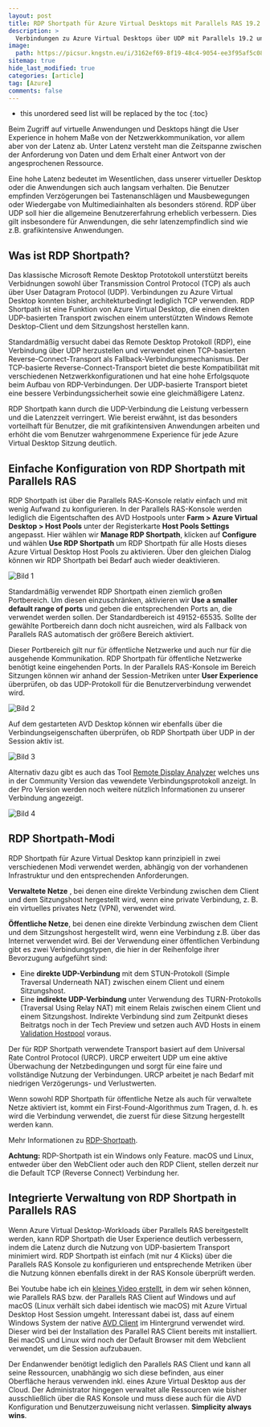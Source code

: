 ```yaml
---
layout: post
title: RDP Shortpath für Azure Virtual Desktops mit Parallels RAS 19.2
description: >
  Verbindungen zu Azure Virtual Desktops über UDP mit Parallels 19.2 und RDP Shortpath verwenden.
image: 
  path: https://picsur.kngstn.eu/i/3162ef69-8f19-48c4-9054-ee3f95af5c08.png
sitemap: true
hide_last_modified: true
categories: [article]
tag: [Azure]
comments: false
---
```


* this unordered seed list will be replaced by the toc
{:toc}

Beim Zugriff auf virtuelle Anwendungen und Desktops hängt die User Experience in hohem Maße von der Netzwerkkommunikation, vor allem aber von der Latenz ab. Unter Latenz versteht man die Zeitspanne zwischen der Anforderung von Daten und dem Erhalt einer Antwort von der angesprochenen Ressource.

Eine hohe Latenz bedeutet im Wesentlichen, dass unserer virtueller Desktop oder die Anwendungen sich auch langsam verhalten. Die Benutzer empfinden Verzögerungen bei Tastenanschlägen und Mausbewegungen oder Wiedergabe von Multimediainhalten als besonders störend.  RDP über UDP soll hier die allgemeine Benutzererfahrung erheblich verbessern. Dies gilt insbesondere für Anwendungen, die sehr latenzempfindlich sind wie z.B. grafikintensive Anwendungen.

## Was ist RDP Shortpath?

Das klassische Microsoft Remote Desktop Prototokoll unterstützt bereits Verbidnungen sowohl über Transmission Control Protocol (TCP) als auch über User Datagram Protocol (UDP). Verbindungen zu Azure Virtual Desktop konnten bisher, architekturbedingt lediglich TCP verwenden. RDP Shortpath ist eine Funktion von Azure Virtual Desktop, die einen direkten UDP-basierten Transport zwischen einem unterstützten Windows Remote Desktop-Client und dem Sitzungshost herstellen kann.

Standardmäßig versucht dabei das Remote Desktop Protokoll (RDP), eine Verbindung über UDP herzustellen und verwendet einen TCP-basierten Reverse-Connect-Transport als Fallback-Verbindungsmechanismus. Der TCP-basierte Reverse-Connect-Transport bietet die beste Kompatibilität mit verschiedenen Netzwerkkonfigurationen und hat eine hohe Erfolgsquote beim Aufbau von RDP-Verbindungen. Der UDP-basierte Transport bietet eine bessere Verbindungssicherheit sowie eine gleichmäßigere Latenz.

RDP Shortpath kann durch die UDP-Verbindung die Leistung verbessern und die Latenzzeit verringert. Wie bereist erwähnt, ist das besonders vorteilhaft für Benutzer, die mit grafikintensiven Anwendungen arbeiten und erhöht die vom Benutzer wahrgenommene Experience für jede Azure Virtual Desktop Sitzung deutlich.

## Einfache Konfiguration von RDP Shortpath mit Parallels RAS

RDP Shortpath ist über die Parallels RAS-Konsole relativ einfach und mit wenig Aufwand zu konfigurieren. In der Parallels RAS-Konsole werden lediglich die Eigentschaften des AVD Hostpools unter **Farm > Azure Virtual Desktop > Host Pools**  unter der Registerkarte **Host Pools Settings** angepasst. Hier wählen wir **Manage RDP Shortpath**, klicken auf **Configure** und wählen **Use RDP Shortpath** um RDP Shortpath für alle Hosts dieses Azure Virtual Desktop Host Pools zu aktivieren. Über den gleichen Dialog können wir RDP Shortpath bei Bedarf auch wieder deaktivieren.

![Bild 1](https://datablob.oss.eu-west-0.prod-cloud-ocb.orange-business.com/images/AVD-RAS192-1.png)

Standardmäßig verwendet RDP Shortpath einen ziemlich großen Portbereich. Um diesen einzuschränken, aktivieren wir **Use a smaller default range of ports** und geben die entsprechenden Ports an, die verwendet werden sollen. Der Standardbereich ist 49152-65535. Sollte der gewählte Portbereich dann doch nicht ausreichen, wird als Fallback von Parallels RAS automatisch der größere Bereich aktiviert.

Dieser Portbereich gilt nur für öffentliche Netzwerke und auch nur für die ausgehende Kommunikation. RDP Shortpath für öffentliche Netzwerke benötigt keine eingehenden Ports. In der Parallels RAS-Konsole im Bereich Sitzungen können wir anhand der Session-Metriken unter **User Experience** überprüfen, ob das UDP-Protokoll für die Benutzerverbindung verwendet wird.

![Bild 2](https://datablob.oss.eu-west-0.prod-cloud-ocb.orange-business.com/images/AVD-RAS192-2.png)

Auf dem gestarteten AVD Desktop können wir ebenfalls über die Verbindungseigenschaften überprüfen, ob RDP Shortpath über UDP in der Session aktiv ist.

![Bild 3](https://datablob.oss.eu-west-0.prod-cloud-ocb.orange-business.com/images/AVD-RAS192-3.png)

Alternativ dazu gibt es auch das Tool [Remote Display Analyzer](https://rdanalyzer.com/) welches uns in der Community Version das vewendete Verbindungsprotokoll anzeigt. In der Pro Version werden noch weitere nützlich Informationen zu unserer Verbindung angezeigt.

![Bild 4](https://datablob.oss.eu-west-0.prod-cloud-ocb.orange-business.com/images/AVD-RAS192-4.png)

## RDP Shortpath-Modi

RDP Shortpath für Azure Virtual Desktop kann prinzipiell in zwei verschiedenen Modi verwendet werden, abhängig von der vorhandenen Infrastruktur und den entsprechenden Anforderungen.

**Verwaltete Netze** , bei denen eine direkte Verbindung zwischen dem Client und dem Sitzungshost hergestellt wird, wenn eine private Verbindung, z. B. ein virtuelles privates Netz (VPN), verwendet wird.

**Öffentliche Netze**, bei denen eine direkte Verbindung zwischen dem Client und dem Sitzungshost hergestellt wird, wenn eine Verbindung z.B. über das Internet verwendet wird. Bei der Verwendung einer öffentlichen Verbindung gibt es zwei Verbindungstypen, die hier in der Reihenfolge ihrer Bevorzugung aufgeführt sind:

* Eine **direkte UDP-Verbindung** mit dem STUN-Protokoll (Simple Traversal Underneath NAT) zwischen einem Client und einem Sitzungshost.
* Eine **indirekte UDP-Verbindung** unter Verwendung des TURN-Protokolls (Traversal Using Relay NAT) mit einem Relais zwischen einem Client und einem Sitzungshost. Indirekte Verbindung sind zum Zeitpunkt dieses Beitratgs noch in der Tech Preview und setzen auch AVD Hosts in einem [Validation Hostpool](https://learn.microsoft.com/en-us/azure/virtual-desktop/create-validation-host-pool#define-your-host-pool-as-a-validation-host-pool) voraus.

Der für RDP Shortpath verwendete Transport basiert auf dem Universal Rate Control Protocol (URCP). URCP erweitert UDP um eine aktive Überwachung der Netzbedingungen und sorgt für eine faire und vollständige Nutzung der Verbindungen. URCP arbeitet je nach Bedarf mit niedrigen Verzögerungs- und Verlustwerten.

Wenn sowohl RDP Shortpath für öffentliche Netze als auch für verwaltete Netze aktiviert ist, kommt ein First-Found-Algorithmus zum Tragen, d. h. es wird die Verbindung verwendet, die zuerst für diese Sitzung hergestellt werden kann.

Mehr Informationen zu [RDP-Shortpath](https://learn.microsoft.com/en-us/azure/virtual-desktop/rdp-shortpath).

**Achtung:** RDP-Shortpath ist ein Windows only Feature. macOS und Linux, entweder über den WebClient oder auch den RDP Client, stellen derzeit nur die Default TCP (Reverse Connect) Verbindung her.

## Integrierte Verwaltung von RDP Shortpath in Parallels RAS

Wenn Azure Virtual Desktop-Workloads über Parallels RAS bereitgestellt werden, kann RDP Shortpath die User Experience deutlich verbessern, indem die Latenz durch die Nutzung von UDP-basiertem Transport minimiert wird. RDP Shortpath ist einfach (mit nur 4 Klicks) über die Parallels RAS Konsole zu konfigurieren und entsprechende Metriken über die Nutzung können ebenfalls direkt in der RAS Konsole überprüft werden.

Bei Youtube habe ich ein [kleines Video erstellt](https://youtu.be/ebQA84uPMuU), in dem wir sehen können, wie Parallels RAS bzw. der Parallels RAS Client auf Windows und auf macOS (Linux verhält sich dabei identisch wie macOS) mit Azure Virtual Desktop Host Session umgeht. Interessant dabei ist, dass auf einem Windows System der native [AVD Client](https://learn.microsoft.com/de-de/azure/virtual-desktop/users/remote-desktop-clients-overview) im Hintergrund verwendet wird. Dieser wird bei der Installation des Parallel RAS Client bereits mit installiert. Bei macOS und Linux wird noch der Default Browser mit dem Webclient verwendet, um die Session aufzubauen.

Der Endanwender benötigt lediglich den Parallels RAS Client und kann all seine Ressourcen, unabhängig wo sich diese befinden, aus einer Oberfläche heraus verwenden inkl. eines Azure Virtual Desktop aus der Cloud. Der Administrator hingegen verwaltet alle Ressourcen wie bisher ausschließlich über die RAS Konsole und muss diese auch für die AVD Konfiguration und Benutzerzuweisung nicht verlassen. **Simplicity always wins**.
